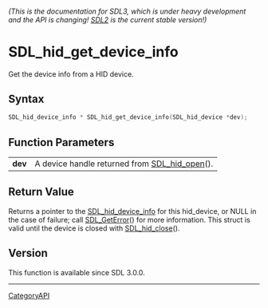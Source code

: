 ###### (This is the documentation for SDL3, which is under heavy development and the API is changing! [SDL2](https://wiki.libsdl.org/SDL2/) is the current stable version!)
# SDL_hid_get_device_info

Get the device info from a HID device.

## Syntax

```c
SDL_hid_device_info * SDL_hid_get_device_info(SDL_hid_device *dev);

```

## Function Parameters

|             |                                                               |
| ----------- | ------------------------------------------------------------- |
| **dev**     | A device handle returned from [SDL_hid_open](SDL_hid_open.md)(). |

## Return Value

Returns a pointer to the [SDL_hid_device_info](SDL_hid_device_info.md) for
this hid_device, or NULL in the case of failure; call
[SDL_GetError](SDL_GetError.md)() for more information. This struct is valid
until the device is closed with [SDL_hid_close](SDL_hid_close.md)().

## Version

This function is available since SDL 3.0.0.

----
[CategoryAPI](CategoryAPI.md)
